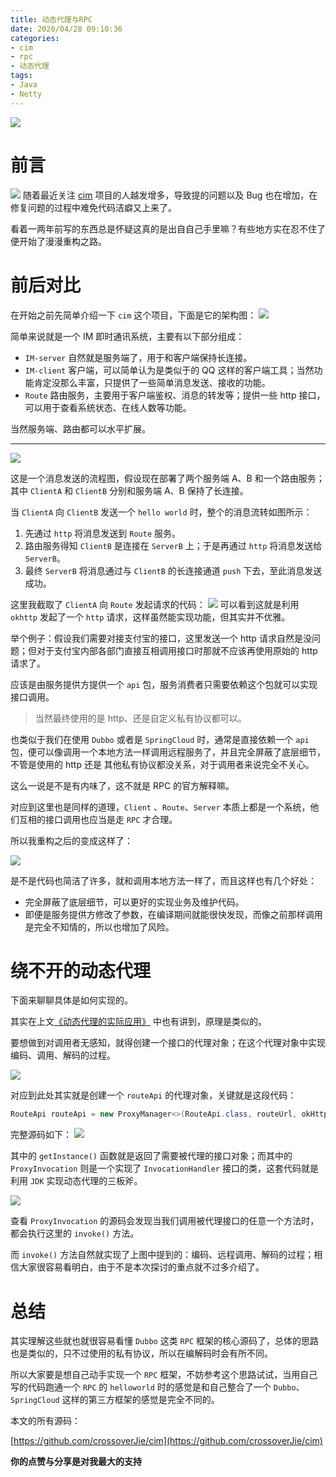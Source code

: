 ```yaml
---
title: 动态代理与RPC
date: 2020/04/28 09:10:36 
categories: 
- cim
- rpc
- 动态代理
tags: 
- Java
- Netty
---
```


![](https://i.loli.net/2020/04/28/mDN2XjShVI4TBLx.jpg)

# 前言

![](https://i.loli.net/2020/04/28/dMDreQw6JAk87Gs.jpg)
随着最近关注 [cim](https://github.com/crossoverJie/cim) 项目的人越发增多，导致提的问题以及 Bug 也在增加，在修复问题的过程中难免代码洁癖又上来了。

看着一两年前写的东西总是怀疑这真的是出自自己手里嘛？有些地方实在忍不住了便开始了漫漫重构之路。


# 前后对比

在开始之前先简单介绍一下 `cim` 这个项目，下面是它的架构图：
![](https://i.loli.net/2020/04/28/LfaP3sFtclEoVX5.jpg)

简单来说就是一个 IM 即时通讯系统，主要有以下部分组成：

- `IM-server` 自然就是服务端了，用于和客户端保持长连接。
- `IM-client` 客户端，可以简单认为是类似于的 QQ 这样的客户端工具；当然功能肯定没那么丰富，只提供了一些简单消息发送、接收的功能。
- `Route` 路由服务，主要用于客户端鉴权、消息的转发等；提供一些 http 接口，可以用于查看系统状态、在线人数等功能。

当然服务端、路由都可以水平扩展。

---

![](https://i.loli.net/2020/04/28/eBumPJbrvyQsHTF.jpg)

这是一个消息发送的流程图，假设现在部署了两个服务端 A、B 和一个路由服务；其中 `ClientA` 和 `ClientB` 分别和服务端 A、B 保持了长连接。

当 `ClientA` 向 `ClientB` 发送一个 `hello world` 时，整个的消息流转如图所示：

1. 先通过 `http` 将消息发送到 `Route` 服务。
2. 路由服务得知 `ClientB` 是连接在 `ServerB` 上；于是再通过 `http` 将消息发送给 `ServerB`。
3. 最终 `ServerB` 将消息通过与 `ClientB` 的长连接通道 `push` 下去，至此消息发送成功。

这里我截取了 `ClientA` 向 `Route` 发起请求的代码：
![](https://i.loli.net/2020/04/28/7FRrUh1o4GPJCuI.jpg)
可以看到这就是利用 `okhttp` 发起了一个 `http` 请求，这样虽然能实现功能，但其实并不优雅。

举个例子：假设我们需要对接支付宝的接口，这里发送一个 http 请求自然是没问题；但对于支付宝内部各部门直接互相调用接口时那就不应该再使用原始的 http 请求了。

应该是由服务提供方提供一个 `api` 包，服务消费者只需要依赖这个包就可以实现接口调用。

> 当然最终使用的是 http、还是自定义私有协议都可以。

也类似于我们在使用 `Dubbo` 或者是 `SpringCloud` 时，通常是直接依赖一个 `api` 包，便可以像调用一个本地方法一样调用远程服务了，并且完全屏蔽了底层细节，不管是使用的 http 还是 其他私有协议都没关系，对于调用者来说完全不关心。

这么一说是不是有内味了，这不就是 RPC 的官方解释嘛。

对应到这里也是同样的道理，`Client` 、`Route`、`Server` 本质上都是一个系统，他们互相的接口调用也应当是走 `RPC` 才合理。


所以我重构之后的变成这样了：

![](https://i.loli.net/2020/04/28/R4sqwHxAMYmz7f9.jpg)

是不是代码也简洁了许多，就和调用本地方法一样了，而且这样也有几个好处：

- 完全屏蔽了底层细节，可以更好的实现业务及维护代码。
- 即便是服务提供方修改了参数，在编译期间就能很快发现，而像之前那样调用是完全不知情的，所以也增加了风险。



# 绕不开的动态代理

下面来聊聊具体是如何实现的。

其实在上文[《动态代理的实际应用》](https://crossoverjie.top/2020/03/30/wheel/cicada9-proxy/) 中也有讲到，原理是类似的。

要想做到对调用者无感知，就得创建一个接口的代理对象；在这个代理对象中实现编码、调用、解码的过程。

![](https://i.loli.net/2020/04/28/REoaJPXzOlmBjnK.jpg)

对应到此处其实就是创建一个 `routeApi` 的代理对象，关键就是这段代码：

```java
RouteApi routeApi = new ProxyManager<>(RouteApi.class, routeUrl, okHttpClient).getInstance();
```

完整源码如下：
![](https://i.loli.net/2020/04/28/Z3aJOxrDyeNqzo2.jpg)

其中的 `getInstance()` 函数就是返回了需要被代理的接口对象；而其中的 `ProxyInvocation` 则是一个实现了 `InvocationHandler` 接口的类，这套代码就是利用 `JDK` 实现动态代理的三板斧。

![](https://i.loli.net/2020/04/28/N6CoDig2SHjb7lI.jpg)

查看 `ProxyInvocation` 的源码会发现当我们调用被代理接口的任意一个方法时，都会执行这里的 `invoke()` 方法。

而 `invoke()` 方法自然就实现了上图中提到的：编码、远程调用、解码的过程；相信大家很容易看明白，由于不是本次探讨的重点就不过多介绍了。

# 总结

其实理解这些就也就很容易看懂 `Dubbo` 这类 `RPC` 框架的核心源码了，总体的思路也是类似的，只不过使用的私有协议，所以在编解码时会有所不同。

所以大家要是想自己动手实现一个 `RPC` 框架，不妨参考这个思路试试，当用自己写的代码跑通一个 `RPC` 的 `helloworld` 时的感觉是和自己整合了一个 `Dubbo`、`SpringCloud` 这样的第三方框架的感觉是完全不同的。

本文的所有源码：

[https://github.com/crossoverJie/cim](https://github.com/crossoverJie/cim)

**你的点赞与分享是对我最大的支持**
